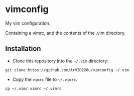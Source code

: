 # vimconfig
My vim configuration.

Containing a vimrc, and the contents of the .vim directory.

## Installation

- Clone this repository into the `~/.vim` directory:
```
git clone https://github.com/ArVID220u/vimconfig ~/.vim
```
- Copy the `vimrc` file to `~/.vimrc`.
```
cp ~/.vim/.vimrc ~/.vimrc
```
